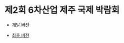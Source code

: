 # 제2회 6차산업 제주 국제 박람회

* <a href="http://dkdlel.github.io/jeju_develop/" target="_blank">개발 버전</a>

* <a href="http://6farming-plus-jeju.com/" target="_blank">최종 버전</a>